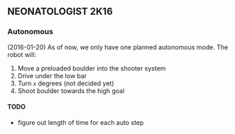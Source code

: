 ## NEONATOLOGIST 2K16
### Autonomous
(2016-01-20)
As of now, we only have one planned autonomous mode.
The robot will:
1. Move a preloaded boulder into the shooter system
2. Drive under the low bar
3. Turn `x` degrees (not decided yet)
4. Shoot boulder towards the high goal

#### TODO
- figure out length of time for each auto step